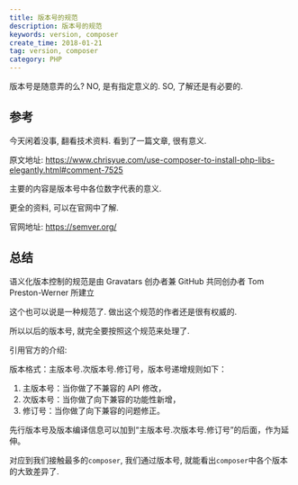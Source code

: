 ```yaml
---
title: 版本号的规范
description: 版本号的规范
keywords: version, composer
create_time: 2018-01-21
tag: version, composer
category: PHP
---
```


版本号是随意弄的么? NO, 是有指定意义的. SO, 了解还是有必要的.

## 参考

今天闲着没事, 翻看技术资料. 看到了一篇文章, 很有意义.

原文地址: https://www.chrisyue.com/use-composer-to-install-php-libs-elegantly.html#comment-7525

主要的内容是版本号中各位数字代表的意义.

更全的资料, 可以在官网中了解.

官网地址: https://semver.org/

## 总结

语义化版本控制的规范是由 Gravatars 创办者兼 GitHub 共同创办者 Tom Preston-Werner 所建立

这个也可以说是一种规范了. 做出这个规范的作者还是很有权威的.

所以以后的版本号, 就完全要按照这个规范来处理了.

引用官方的介绍:

版本格式：主版本号.次版本号.修订号，版本号递增规则如下：

1. 主版本号：当你做了不兼容的 API 修改，
2. 次版本号：当你做了向下兼容的功能性新增，
3. 修订号：当你做了向下兼容的问题修正。

先行版本号及版本编译信息可以加到“主版本号.次版本号.修订号”的后面，作为延伸。

对应到我们接触最多的`composer`, 我们通过版本号, 就能看出`composer`中各个版本的大致差异了.


